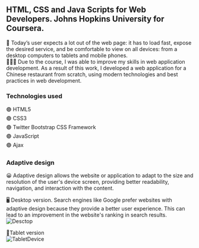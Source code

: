 ## HTML, CSS and Java Scripts for Web Developers. Johns Hopkins University for Coursera.
👤 Today’s user expects a lot out of the web page: it has to load fast, expose the desired service, and be comfortable to view on all devices: from a desktop computers to tablets and mobile phones.   
👩🏻‍💻 Due to the course, I was able to improve my skills in web application development. As a result of this work, I developed a web application for a Chinese restaurant from scratch, using modern technologies and best practices in web development.  

### Technologies used
🟣 HTML5  
🟣 CSS3  
🟣 Twitter Bootstrap CSS Framework  
🟣 JavaScript  
🟣 Ajax  

### Adaptive design
😀 Adaptive design allows the website or application to adapt to the size and resolution of the user's device screen, providing better readability, navigation, and interaction with the content. 

🖥️ Desktop version. Search engines like Google prefer websites with adaptive design because they provide a better user experience. This can lead to an improvement in the website's ranking in search results.
![Desctop](https://github.com/IakovlevaNatalia/Coursera/assets/69373349/4ada03fc-29f6-4099-8503-9e14eb5ecb3d)  

📔Tablet version    
![TabletDevice](https://github.com/IakovlevaNatalia/Website/assets/69373349/4a2b33eb-3ed7-40a7-8702-19a85e73350e)  


